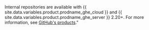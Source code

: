 Internal repositories are available with {{ site.data.variables.product.prodname_ghe_cloud }} and {{ site.data.variables.product.prodname_ghe_server }} 2.20+. For more information, see <a href="/articles/githubs-products" class="dotcom-only">GitHub's products</a>."
